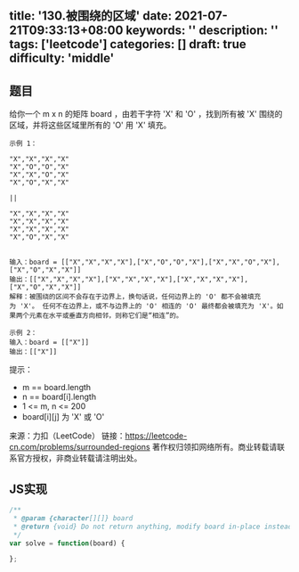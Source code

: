 title: '130.被围绕的区域'
date: 2021-07-21T09:33:13+08:00
keywords: ''
description: ''
tags: ['leetcode']
categories: []
draft: true
difficulty: 'middle'
---

## 题目

给你一个 m x n 的矩阵 board ，由若干字符 'X' 和 'O' ，找到所有被 'X' 围绕的区域，并将这些区域里所有的 'O' 用 'X' 填充。
 
```
示例 1：

"X","X","X","X"
"X","O","O","X"
"X","X","O","X"
"X","O","X","X"

||

"X","X","X","X"
"X","X","X","X"
"X","X","X","X"
"X","O","X","X"


输入：board = [["X","X","X","X"],["X","O","O","X"],["X","X","O","X"],["X","O","X","X"]]
输出：[["X","X","X","X"],["X","X","X","X"],["X","X","X","X"],["X","O","X","X"]]
解释：被围绕的区间不会存在于边界上，换句话说，任何边界上的 'O' 都不会被填充为 'X'。 任何不在边界上，或不与边界上的 'O' 相连的 'O' 最终都会被填充为 'X'。如果两个元素在水平或垂直方向相邻，则称它们是“相连”的。

示例 2：
输入：board = [["X"]]
输出：[["X"]]
```

提示：

- m == board.length
- n == board[i].length
- 1 <= m, n <= 200
- board[i][j] 为 'X' 或 'O'

来源：力扣（LeetCode）
链接：https://leetcode-cn.com/problems/surrounded-regions
著作权归领扣网络所有。商业转载请联系官方授权，非商业转载请注明出处。


## JS实现

```javascript
/**
 * @param {character[][]} board
 * @return {void} Do not return anything, modify board in-place instead.
 */
var solve = function(board) {

};
```
